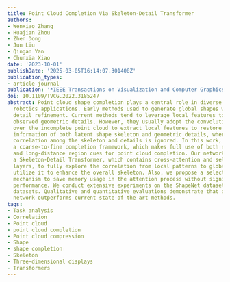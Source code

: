 ```yaml
---
title: Point Cloud Completion Via Skeleton-Detail Transformer
authors:
- Wenxiao Zhang
- Huajian Zhou
- Zhen Dong
- Jun Liu
- Qingan Yan
- Chunxia Xiao
date: '2023-10-01'
publishDate: '2025-03-05T16:14:07.301408Z'
publication_types:
- article-journal
publication: '*IEEE Transactions on Visualization and Computer Graphics(CCF-A)*'
doi: 10.1109/TVCG.2022.3185247
abstract: Point cloud shape completion plays a central role in diverse 3D vision and
  robotics applications. Early methods used to generate global shapes without local
  detail refinement. Current methods tend to leverage local features to preserve the
  observed geometric details. However, they usually adopt the convolutional architecture
  over the incomplete point cloud to extract local features to restore the diverse
  information of both latent shape skeleton and geometric details, where long-distance
  correlation among the skeleton and details is ignored. In this work, we present
  a coarse-to-fine completion framework, which makes full use of both neighboring
  and long-distance region cues for point cloud completion. Our network leverages
  a Skeleton-Detail Transformer, which contains cross-attention and self-attention
  layers, to fully explore the correlation from local patterns to global shape and
  utilize it to enhance the overall skeleton. Also, we propose a selective attention
  mechanism to save memory usage in the attention process without significantly affecting
  performance. We conduct extensive experiments on the ShapeNet dataset and real-scanned
  datasets. Qualitative and quantitative evaluations demonstrate that our proposed
  network outperforms current state-of-the-art methods.
tags:
- Task analysis
- Correlation
- Point cloud
- point cloud completion
- Point cloud compression
- Shape
- shape completion
- Skeleton
- Three-dimensional displays
- Transformers
---
```


